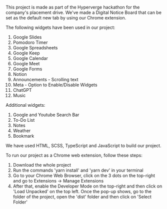 This project is made as part of the Hyperverge hackathon for the company's placement drive. We've made a Digital Notice Board that can be set as the default new tab by using our Chrome extension.

The following widgets have been used in our project:

1. Google Slides
2. Pomodoro Timer
3. Google Spreadsheets
4. Google Keep
5. Google Calendar
6. Google Meet
7. Google Forms
8. Notion
9. Announcements - Scrolling text
10. Meta - Option to Enable/Disable Widgets
11. ChatGPT
12. Music

Additional widgets:
1. Google and Youtube Search Bar
2. To-Do List
3. Notes
4. Weather
5. Bookmark

We have used HTML, SCSS, TypeScript and JavaScript to build our project.

To run our project as a Chrome web extension, follow these steps: 
1. Download the whole project
2. Run the commands 'yarn install' and 'yarn dev' in your terminal
3. Go to your Chrome Web Browser, click on the 3 dots on the top-right and go to Extensions -> Manage Extensions
4. After that, enable the Developer Mode on the top-right and then click on 'Load Unpacked' on the top left. Once the pop-up shows, go to the folder of the project, open the 'dist' folder and then click on 'Select Folder'
